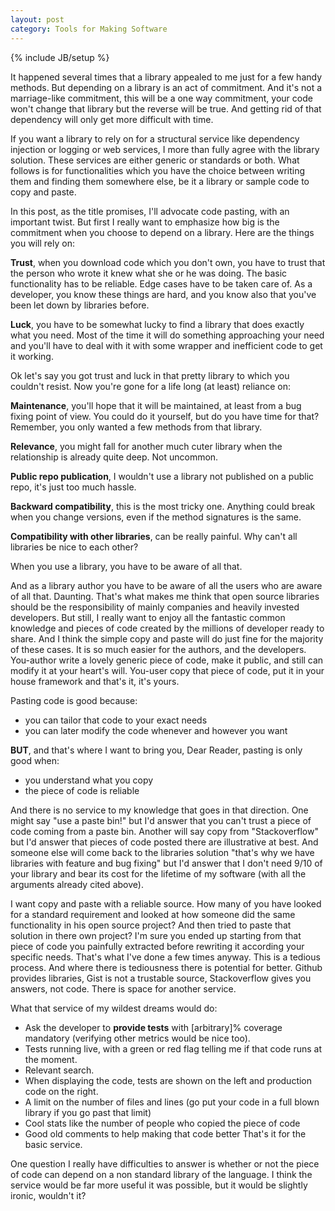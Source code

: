 ```yaml
---
layout: post
category: Tools for Making Software
---
```

{% include JB/setup %}

It happened several times that a library appealed to me just for a few handy methods. But depending on a library is an act of commitment. And it's not a marriage-like commitment, this will be a one way commitment, your code won't change that library but the reverse will be true. And getting rid of that dependency will only get more difficult with time. 

If you want a library to rely on for a structural service like dependency injection or logging or web services, I more than fully agree with the library solution. These services are either generic or standards or both. What follows is for functionalities which you have the choice between writing them and finding them somewhere else, be it a library or sample code to copy and paste.

In this post, as the title promises, I'll advocate code pasting, with an important twist. But first I really want to emphasize how big is the commitment when you choose to depend on a library. Here are the things you will rely on:

**Trust**, when you download code which you don't own, you have to trust that the person who wrote it knew what she or he was doing. The basic functionality has to be reliable. Edge cases have to be taken care of. As a developer, you know these things are hard, and you know also that you've been let down by libraries before.

**Luck**, you have to be somewhat lucky to find a library that does exactly what you need. Most of the time it will do something approaching your need and you'll have to deal with it with some wrapper and inefficient code to get it working.

Ok let's say you got trust and luck in that pretty library to which you couldn't resist. Now you're gone for a life long (at least) reliance on:

**Maintenance**, you'll hope that it will be maintained, at least from a bug fixing point of view. You could do it yourself, but do you have time for that? Remember, you only wanted a few methods from that library.

**Relevance**, you might fall for another much cuter library when the relationship is already quite deep. Not uncommon.

**Public repo publication**, I wouldn't use a library not published on a public repo, it's just too much hassle.

**Backward compatibility**, this is the most tricky one. Anything could break when you change versions, even if the method signatures is the same.

**Compatibility with other libraries**, can be really painful. Why can't all libraries be nice to each other?

When you use a library, you have to be aware of all that.

And as a library author you have to be aware of all the users who are aware of all that. Daunting. That's what makes me think that open source libraries should be the responsibility of mainly companies and heavily invested developers. But still, I really want to enjoy all the fantastic common knowledge and pieces of code created by the millions of developer ready to share. And I think the simple copy and paste will do just fine for the majority of these cases. It is so much easier for the authors, and the developers. You-author write a lovely generic piece of code, make it public, and still can modify it at your heart's will. You-user copy that piece of code, put it in your house framework and that's it, it's yours.

Pasting code is good because:
- you can tailor that code to your exact needs
- you can later modify the code whenever and however you want

**BUT**, and that's where I want to bring you, Dear Reader, pasting is only good when:
- you understand what you copy
- the piece of code is reliable

And there is no service to my knowledge that goes in that direction.
One might say "use a paste bin!" but I'd answer that you can't trust a piece of code coming from a paste bin.
Another will say copy from "Stackoverflow" but I'd answer that pieces of code posted there are illustrative at best.
And someone else will come back to the libraries solution "that's why we have libraries with feature and bug fixing" but I'd answer that I don't need 9/10 of your library and bear its cost for the lifetime of my software (with all the arguments already cited above).

I want copy and paste with a reliable source. How many of you have looked for a standard requirement and looked at how someone did the same functionality in his open source project? And then tried to paste that solution in there own project? I'm sure you ended up starting from that piece of code you painfully extracted before rewriting it according your specific needs. That's what I've done a few times anyway.
This is a tedious process. And where there is tediousness there is potential for better. Github provides libraries, Gist is not a trustable source, Stackoverflow gives you answers, not code. There is space for another service.

What that service of my wildest dreams would do:
- Ask the developer to **provide tests** with \[arbitrary\]% coverage mandatory (verifying other metrics would be nice too).
- Tests running live, with a green or red flag telling me if that code runs at the moment.
- Relevant search.
- When displaying the code, tests are shown on the left and production code on the right.
- A limit on the number of files and lines (go put your code in a full blown library if you go past that limit)
- Cool stats like the number of people who copied the piece of code
- Good old comments to help making that code better
That's it for the basic service.

One question I really have difficulties to answer is whether or not the piece of code can depend on a non standard library of the language. I think the service would be far more useful it was possible, but it would be slightly ironic, wouldn't it?